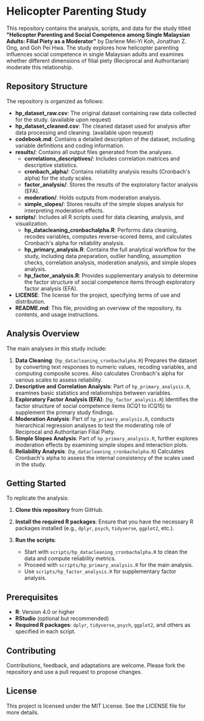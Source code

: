 # Helicopter Parenting Study

This repository contains the analysis, scripts, and data for the study titled **"Helicopter Parenting and Social Competence among Single Malaysian Adults: Filial Piety as a Moderator"** by Darlene Mei-Yi Koh, Jonathan Z. Ong, and Goh Pei Hwa. The study explores how helicopter parenting influences social competence in single Malaysian adults and examines whether different dimensions of filial piety (Reciprocal and Authoritarian) moderate this relationship.

## Repository Structure

The repository is organized as follows:

- **hp_dataset_raw.csv**: The original dataset containing raw data collected for the study. (available upon request)
- **hp_dataset_cleaned.csv**: The cleaned dataset used for analysis after data processing and cleaning. (available upon request)
- **codebook.md**: Contains a detailed description of the dataset, including variable definitions and coding information.
- **results/**: Contains all output files generated from the analyses.
  - **correlations_descriptives/**: Includes correlation matrices and descriptive statistics.
  - **cronbach_alpha/**: Contains reliability analysis results (Cronbach's alpha) for the study scales.
  - **factor_analysis/**: Stores the results of the exploratory factor analysis (EFA).
  - **moderation/**: Holds outputs from moderation analysis.
  - **simple_slopes/**: Stores results of the simple slopes analysis for interpreting moderation effects.
- **scripts/**: Includes all R scripts used for data cleaning, analysis, and visualization.
  - **hp_datacleaning_cronbachalpha.R**: Performs data cleaning, recodes variables, computes reverse-scored items, and calculates Cronbach's alpha for reliability analysis.
  - **hp_primary_analysis.R**: Contains the full analytical workflow for the study, including data preparation, outlier handling, assumption checks, correlation analysis, moderation analysis, and simple slopes analysis.
  - **hp_factor_analysis.R**: Provides supplementary analysis to determine the factor structure of social competence items through exploratory factor analysis (EFA).
- **LICENSE**: The license for the project, specifying terms of use and distribution.
- **README.md**: This file, providing an overview of the repository, its contents, and usage instructions.

## Analysis Overview

The main analyses in this study include:

1. **Data Cleaning**: (`hp_datacleaning_cronbachalpha.R`) Prepares the dataset by converting text responses to numeric values, recoding variables, and computing composite scores. Also calculates Cronbach's alpha for various scales to assess reliability.
2. **Descriptive and Correlation Analysis**: Part of `hp_primary_analysis.R`, examines basic statistics and relationships between variables.
3. **Exploratory Factor Analysis (EFA)**: (`hp_factor_analysis.R`) Identifies the factor structure of social competence items (ICQ1 to ICQ15) to supplement the primary study findings.
4. **Moderation Analysis**: Part of `hp_primary_analysis.R`, conducts hierarchical regression analyses to test the moderating role of Reciprocal and Authoritarian Filial Piety.
5. **Simple Slopes Analysis**: Part of `hp_primary_analysis.R`, further explores moderation effects by examining simple slopes and interaction plots.
6. **Reliability Analysis**: (`hp_datacleaning_cronbachalpha.R`) Calculates Cronbach's alpha to assess the internal consistency of the scales used in the study.

## Getting Started

To replicate the analysis:

1. **Clone this repository** from GitHub.

2. **Install the required R packages**: Ensure that you have the necessary R packages installed (e.g., `dplyr`, `psych`, `tidyverse`, `ggplot2`, etc.).

3. **Run the scripts**:
   - Start with `scripts/hp_datacleaning_cronbachalpha.R` to clean the data and compute reliability metrics.
   - Proceed with `scripts/hp_primary_analysis.R` for the main analysis.
   - Use `scripts/hp_factor_analysis.R` for supplementary factor analysis.

## Prerequisites

- **R**: Version 4.0 or higher
- **RStudio** (optional but recommended)
- **Required R packages**: `dplyr`, `tidyverse`, `psych`, `ggplot2`, and others as specified in each script.

## Contributing

Contributions, feedback, and adaptations are welcome. Please fork the repository and use a pull request to propose changes.

## License

This project is licensed under the MIT License. See the LICENSE file for more details.
